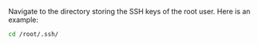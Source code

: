 Navigate to the directory storing the SSH keys of the root user. Here is an example:

```bash
cd /root/.ssh/
```